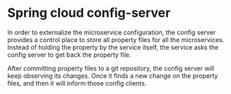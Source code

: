 
# Spring cloud config-server

In order to externalize the microservice configuration, the config server provides a control place to store all property files for all the microservices. Instead of holding 
the property by the service itself, the service asks the config server to get back the property file.

After committing property files to a git repository, the config server will keep observing its changes. 
Once it finds a new change on the property files, and then it will inform those config clients.
